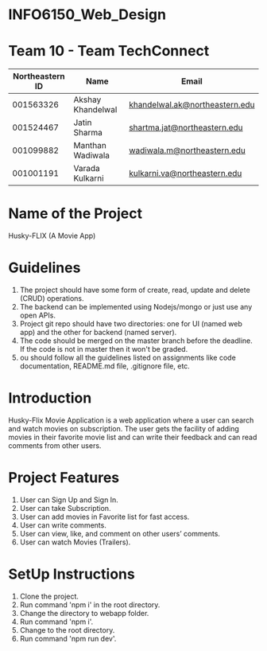 # INFO6150_Web_Design

# Team 10 - Team TechConnect

| Northeastern ID | Name | Email
| --- | --- | ---
|001563326 | Akshay Khandelwal | khandelwal.ak@northeastern.edu
|001524467 | Jatin Sharma | shartma.jat@northeastern.edu
|001099882 | Manthan Wadiwala | wadiwala.m@northeastern.edu
|001001191 | Varada Kulkarni | kulkarni.va@northeastern.edu

# Name of the Project 
Husky-FLIX (A Movie App)

# Guidelines
1. The project should have some form of create, read, update and delete (CRUD) operations.
2. The backend can be implemented using Nodejs/mongo or just use any open APIs.
3. Project git repo should have two directories: one for UI (named web app) and the other for backend (named server).
4. The code should be merged on the master branch before the deadline. If the code is not in master then it won't be graded.
5. ou should follow all the guidelines listed on assignments like code documentation, README.md file, .gitignore file, etc.

# Introduction
Husky-Flix Movie Application is a web application where a user can search and watch movies on subscription.
The user gets the facility of adding movies in their favorite movie list and can write their feedback and can read comments from other users.

# Project Features
1. User can Sign Up and Sign In.
2. User can take Subscription.
3. User can add movies in Favorite list for fast access.
4. User can write comments.
5. User can view, like, and comment on other users’ comments.
6. User can watch Movies (Trailers).

# SetUp Instructions
1. Clone the project.
2. Run command 'npm i' in the root directory.
3. Change the directory to webapp folder.
4. Run command 'npm i'.
6. Change to the root directory.
7. Run command 'npm run dev'.

